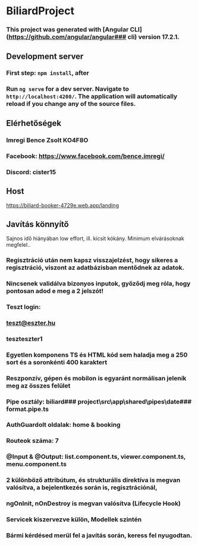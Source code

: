 # BiliardProject

### This project was generated with [Angular CLI](https://github.com/angular/angular### cli) version 17.2.1.

## Development server
### First step: `npm install`, after 
### Run `ng serve` for a dev server. Navigate to `http://localhost:4200/`. The application will automatically reload if you change any of the source files.

## Elérhetőségek

### Imregi Bence Zsolt KO4F8O
### Facebook:    https://www.facebook.com/bence.imregi/
### Discord:     cister15

## Host

https://biliard-booker-4729e.web.app/landing

## Javítás könnyítő
Sajnos idő hiányában low effort, ill. kicsit kókány. Minimum elvárásoknak megfelel..
### Regisztráció után nem kapsz visszajelzést, hogy sikeres a regisztráció, viszont az adatbázisban mentődnek az adatok.
### Nincsenek validálva bizonyos inputok, győződj meg róla, hogy pontosan adod e meg a 2 jelszót!

### Teszt login:
### teszt@eszter.hu
### teszteszter1

### Egyetlen komponens TS és HTML kód sem haladja meg a 250 sort és a soronkénti 400 karaktert
### Reszponzív, gépen és mobilon is egyaránt normálisan jeleník meg az összes felület
### Pipe osztály: biliard### project\src\app\shared\pipes\date### format.pipe.ts
### AuthGuardolt oldalak: home & booking
### Routeok száma: 7
### @Input & @Output: list.component.ts, viewer.component.ts, menu.component.ts
### 2 különböző attribútum, és strukturális direktíva is megvan valósítva, a bejelentkezés során is, regisztrációnál, 
### ngOnInit, nOnDestroy is megvan valósítva (Lifecycle Hook)
### Servicek kiszervezve külön, Modellek szintén

### Bármi kérdésed merül fel a javítás során, keress fel nyugodtan.
